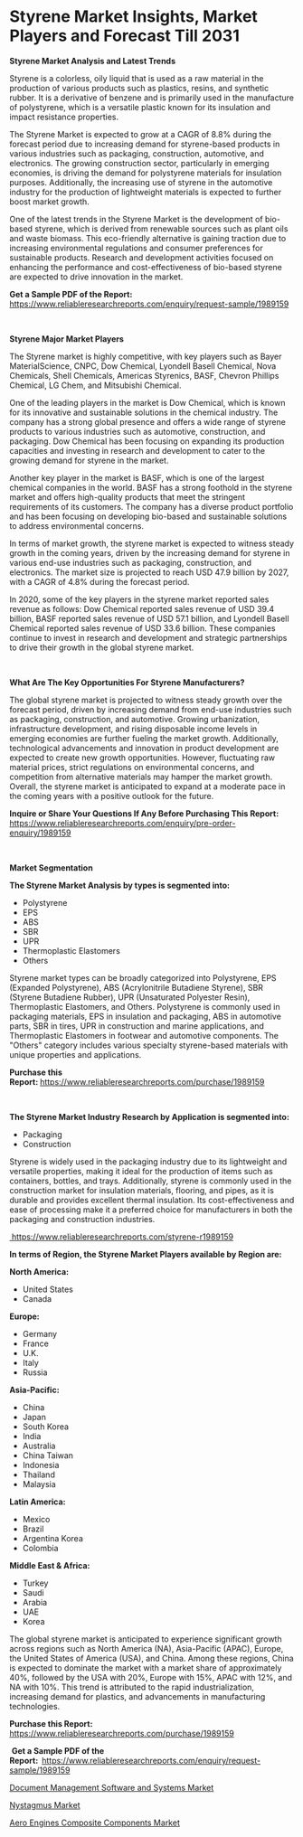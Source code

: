 <p><h1>Styrene Market Insights, Market Players and Forecast Till 2031</h1></p><p><strong>Styrene Market Analysis and Latest Trends</strong></p>
<p><p>Styrene is a colorless, oily liquid that is used as a raw material in the production of various products such as plastics, resins, and synthetic rubber. It is a derivative of benzene and is primarily used in the manufacture of polystyrene, which is a versatile plastic known for its insulation and impact resistance properties.</p><p>The Styrene Market is expected to grow at a CAGR of 8.8% during the forecast period due to increasing demand for styrene-based products in various industries such as packaging, construction, automotive, and electronics. The growing construction sector, particularly in emerging economies, is driving the demand for polystyrene materials for insulation purposes. Additionally, the increasing use of styrene in the automotive industry for the production of lightweight materials is expected to further boost market growth.</p><p>One of the latest trends in the Styrene Market is the development of bio-based styrene, which is derived from renewable sources such as plant oils and waste biomass. This eco-friendly alternative is gaining traction due to increasing environmental regulations and consumer preferences for sustainable products. Research and development activities focused on enhancing the performance and cost-effectiveness of bio-based styrene are expected to drive innovation in the market.</p></p>
<p><strong>Get a Sample PDF of the Report:&nbsp;</strong> <a href="https://www.reliableresearchreports.com/enquiry/request-sample/1989159">https://www.reliableresearchreports.com/enquiry/request-sample/1989159</a></p>
<p>&nbsp;</p>
<p><strong>Styrene Major Market Players</strong></p>
<p><p>The Styrene market is highly competitive, with key players such as Bayer MaterialScience, CNPC, Dow Chemical, Lyondell Basell Chemical, Nova Chemicals, Shell Chemicals, Americas Styrenics, BASF, Chevron Phillips Chemical, LG Chem, and Mitsubishi Chemical. </p><p>One of the leading players in the market is Dow Chemical, which is known for its innovative and sustainable solutions in the chemical industry. The company has a strong global presence and offers a wide range of styrene products to various industries such as automotive, construction, and packaging. Dow Chemical has been focusing on expanding its production capacities and investing in research and development to cater to the growing demand for styrene in the market.</p><p>Another key player in the market is BASF, which is one of the largest chemical companies in the world. BASF has a strong foothold in the styrene market and offers high-quality products that meet the stringent requirements of its customers. The company has a diverse product portfolio and has been focusing on developing bio-based and sustainable solutions to address environmental concerns.</p><p>In terms of market growth, the styrene market is expected to witness steady growth in the coming years, driven by the increasing demand for styrene in various end-use industries such as packaging, construction, and electronics. The market size is projected to reach USD 47.9 billion by 2027, with a CAGR of 4.8% during the forecast period.</p><p>In 2020, some of the key players in the styrene market reported sales revenue as follows: Dow Chemical reported sales revenue of USD 39.4 billion, BASF reported sales revenue of USD 57.1 billion, and Lyondell Basell Chemical reported sales revenue of USD 33.6 billion. These companies continue to invest in research and development and strategic partnerships to drive their growth in the global styrene market.</p></p>
<p>&nbsp;</p>
<p><strong>What Are The Key Opportunities For Styrene Manufacturers?</strong></p>
<p><p>The global styrene market is projected to witness steady growth over the forecast period, driven by increasing demand from end-use industries such as packaging, construction, and automotive. Growing urbanization, infrastructure development, and rising disposable income levels in emerging economies are further fueling the market growth. Additionally, technological advancements and innovation in product development are expected to create new growth opportunities. However, fluctuating raw material prices, strict regulations on environmental concerns, and competition from alternative materials may hamper the market growth. Overall, the styrene market is anticipated to expand at a moderate pace in the coming years with a positive outlook for the future.</p></p>
<p><strong>Inquire or Share Your Questions If Any Before Purchasing This Report:</strong> <a href="https://www.reliableresearchreports.com/enquiry/pre-order-enquiry/1989159">https://www.reliableresearchreports.com/enquiry/pre-order-enquiry/1989159</a></p>
<p>&nbsp;</p>
<p><strong>Market Segmentation</strong></p>
<p><strong>The Styrene Market Analysis by types is segmented into:</strong></p>
<p><ul><li>Polystyrene</li><li>EPS</li><li>ABS</li><li>SBR</li><li>UPR</li><li>Thermoplastic Elastomers</li><li>Others</li></ul></p>
<p><p>Styrene market types can be broadly categorized into Polystyrene, EPS (Expanded Polystyrene), ABS (Acrylonitrile Butadiene Styrene), SBR (Styrene Butadiene Rubber), UPR (Unsaturated Polyester Resin), Thermoplastic Elastomers, and Others. Polystyrene is commonly used in packaging materials, EPS in insulation and packaging, ABS in automotive parts, SBR in tires, UPR in construction and marine applications, and Thermoplastic Elastomers in footwear and automotive components. The "Others" category includes various specialty styrene-based materials with unique properties and applications.</p></p>
<p><strong>Purchase this Report:&nbsp;</strong><a href="https://www.reliableresearchreports.com/purchase/1989159">https://www.reliableresearchreports.com/purchase/1989159</a></p>
<p>&nbsp;</p>
<p><strong>The Styrene Market Industry Research by Application is segmented into:</strong></p>
<p><ul><li>Packaging</li><li>Construction</li></ul></p>
<p><p>Styrene is widely used in the packaging industry due to its lightweight and versatile properties, making it ideal for the production of items such as containers, bottles, and trays. Additionally, styrene is commonly used in the construction market for insulation materials, flooring, and pipes, as it is durable and provides excellent thermal insulation. Its cost-effectiveness and ease of processing make it a preferred choice for manufacturers in both the packaging and construction industries.</p></p>
<p><a href="https://www.reliableresearchreports.com/styrene-r1989159">&nbsp;https://www.reliableresearchreports.com/styrene-r1989159</a></p>
<p><strong>In terms of Region, the Styrene Market Players available by Region are:</strong></p>
<p>
    <p> <strong> North America: </strong>
        <ul>
            <li>United States</li>
            <li>Canada</li>
        </ul>
        </p> 
    <p> <strong> Europe: </strong>
        <ul>
            <li>Germany</li>
            <li>France</li>
            <li>U.K.</li>
            <li>Italy</li>
            <li>Russia</li>
        </ul>
        </p> 
    <p> <strong> Asia-Pacific: </strong>
        <ul>
            <li>China</li>
            <li>Japan</li>
            <li>South Korea</li>
            <li>India</li>
            <li>Australia</li>
            <li>China Taiwan</li>
            <li>Indonesia</li>
            <li>Thailand</li>
            <li>Malaysia</li>
        </ul>
        </p> 
    <p> <strong> Latin America: </strong>
        <ul>
            <li>Mexico</li>
            <li>Brazil</li>
            <li>Argentina Korea</li>
            <li>Colombia</li>
        </ul>
        </p> 
    <p> <strong> Middle East & Africa: </strong>
        <ul>
            <li>Turkey</li>
            <li>Saudi</li>
            <li>Arabia</li>
            <li>UAE</li>
            <li>Korea</li>
        </ul>
    </p>
    </p>
<p><p>The global styrene market is anticipated to experience significant growth across regions such as North America (NA), Asia-Pacific (APAC), Europe, the United States of America (USA), and China. Among these regions, China is expected to dominate the market with a market share of approximately 40%, followed by the USA with 20%, Europe with 15%, APAC with 12%, and NA with 10%. This trend is attributed to the rapid industrialization, increasing demand for plastics, and advancements in manufacturing technologies.</p></p>
<p><strong>Purchase this Report: </strong><a href="https://www.reliableresearchreports.com/purchase/1989159">https://www.reliableresearchreports.com/purchase/1989159</a></p>
<p>&nbsp;<strong>Get a Sample PDF of the Report:&nbsp;&nbsp;</strong><a href="https://www.reliableresearchreports.com/enquiry/request-sample/1989159">https://www.reliableresearchreports.com/enquiry/request-sample/1989159</a></p>
<p><strong></strong></p>
<p><p><a href="https://www.linkedin.com/pulse/document-management-software-systemsnbspmarket-focuses-market-dgoie">Document Management Software and Systems Market</a></p><p><a href="https://github.com/susanjprice2023/Market-Research-Report-List-1/blob/main/nystagmus-market.md">Nystagmus Market</a></p><p><a href="https://www.linkedin.com/pulse/aero-engines-composite-components-market-trends-analysis-forecasted-b15he">Aero Engines Composite Components Market</a></p></p>